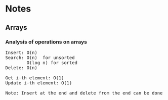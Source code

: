 <h1>Notes</h1>

<h2>Arrays</h2>
<h3> Analysis of operations on arrays </h3>

<pre>
Insert: O(n)
Search: O(n)  for unsorted
        O(log n) for sorted
Delete: O(n)

Get i-th element: O(1)
Update i-th element: O(1)

Note: Insert at the end and delete from the end can be done in O(1) time
</pre>
